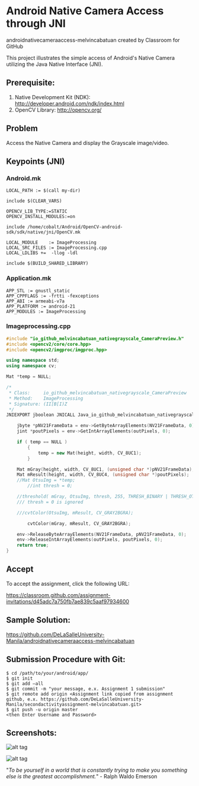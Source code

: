 # Android Native Camera Access through JNI 

androidnativecameraaccess-melvincabatuan created by Classroom for GitHub

This project illustrates the simple access of Android's Native Camera utilizing the Java Native Interface (JNI).

## Prerequisite:

1. Native Development Kit (NDK): http://developer.android.com/ndk/index.html 
2. OpenCV Library: http://opencv.org/

## Problem

Access the Native Camera and display the Grayscale image/video.

## Keypoints (JNI)

### Android.mk
```make
LOCAL_PATH := $(call my-dir)

include $(CLEAR_VARS)

OPENCV_LIB_TYPE:=STATIC
OPENCV_INSTALL_MODULES:=on

include /home/cobalt/Android/OpenCV-android-sdk/sdk/native/jni/OpenCV.mk

LOCAL_MODULE    := ImageProcessing
LOCAL_SRC_FILES := ImageProcessing.cpp
LOCAL_LDLIBS +=  -llog -ldl

include $(BUILD_SHARED_LIBRARY)
```

### Application.mk
```make
APP_STL := gnustl_static
APP_CPPFLAGS := -frtti -fexceptions
APP_ABI := armeabi-v7a
APP_PLATFORM := android-21
APP_MODULES := ImageProcessing
```

### Imageprocessing.cpp
```cpp
#include "io_github_melvincabatuan_nativegrayscale_CameraPreview.h"
#include <opencv2/core/core.hpp>
#include <opencv2/imgproc/imgproc.hpp>

using namespace std;
using namespace cv;

Mat *temp = NULL;

/*
 * Class:     io_github_melvincabatuan_nativegrayscale_CameraPreview
 * Method:    ImageProcessing
 * Signature: (II[B[I)Z
 */
JNIEXPORT jboolean JNICALL Java_io_github_melvincabatuan_nativegrayscale_CameraPreview_ImageProcessing(JNIEnv *env, jobject thiz, jint width, jint height, jbyteArray NV21FrameData, jintArray outPixels){

	jbyte *pNV21FrameData = env->GetByteArrayElements(NV21FrameData, 0);
	jint *poutPixels = env->GetIntArrayElements(outPixels, 0);

	if ( temp == NULL )
    	{
    		temp = new Mat(height, width, CV_8UC1);
    	}

	Mat mGray(height, width, CV_8UC1, (unsigned char *)pNV21FrameData);
	Mat mResult(height, width, CV_8UC4, (unsigned char *)poutPixels);
	//Mat OtsuImg = *temp;
     	//int thresh = 0;

	//threshold( mGray, OtsuImg, thresh, 255, THRESH_BINARY | THRESH_OTSU );
	/// thresh = 0 is ignored

	///cvtColor(OtsuImg, mResult, CV_GRAY2BGRA);

        cvtColor(mGray, mResult, CV_GRAY2BGRA);

	env->ReleaseByteArrayElements(NV21FrameData, pNV21FrameData, 0);
	env->ReleaseIntArrayElements(outPixels, poutPixels, 0);
	return true;
}
```

## Accept

To accept the assignment, click the following URL:

https://classroom.github.com/assignment-invitations/d45adc7a750fb7ae839c5aaf97934600

## Sample Solution:

https://github.com/DeLaSalleUniversity-Manila/androidnativecameraaccess-melvincabatuan

## Submission Procedure with Git: 

```shell
$ cd /path/to/your/android/app/
$ git init
$ git add –all
$ git commit -m "your message, e.x. Assignment 1 submission"
$ git remote add origin <Assignment link copied from assignment github, e.x. https://github.com/DeLaSalleUniversity-Manila/secondactivityassignment-melvincabatuan.git>
$ git push -u origin master
<then Enter Username and Password>
```


## Screenshots:


![alt tag](https://github.com/DeLaSalleUniversity-Manila/androidnativecameraaccess-melvincabatuan/blob/master/device-2015-11-06-072111.png)

![alt tag](https://github.com/DeLaSalleUniversity-Manila/androidnativecameraaccess-melvincabatuan/blob/master/device-2015-11-06-072455.png)

"*To be yourself in a world that is constantly trying to make you something else is the greatest accomplishment.*" - Ralph Waldo Emerson
